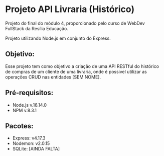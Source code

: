 # Projeto API Livraria (Histórico)

Projeto do final do módulo 4, proporcionado pelo curso de WebDev FullStack da Resília Educação.

Projeto utilizando Node.js em conjunto do Express.

## Objetivo:
Esse projeto tem como objetivo a criação de uma API RESTful do histórico de compras de um cliente de uma livraria, onde é possivel utilizar as operações CRUD nas entidades [SEM NOME].

## Pré-requisitos:
- Node.js v.16.14.0
- NPM v.8.3.1

## Pacotes:
- Express: v4.17.3
- Nodemon: v2.0.15
- SQLite: [AINDA FALTA]
